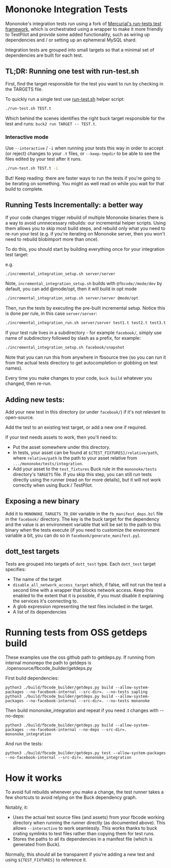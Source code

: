 # Mononoke Integration Tests

Mononoke's integration tests run using a fork of [Mercurial's run-tests test
framework](https://wiki.mercurial-scm.org/WritingTests), which is orchestrated
using a wrapper to make it more friendly to TestPilot and provide some added
functionality, such as wiring up dependencies and / or setting up an ephemeral
MySQL shard.

Integration tests are grouped into small targets so that a minimal set of
dependencies are built for each test.

## TL;DR: Running one test with run-test.sh

First, find the target responsible for the test you want to run by checking in
the TARGETS file.

To quickly run a single test use
[run-test.sh](https://www.internalfb.com/code/fbsource/fbcode/eden/mononoke/tests/integration/run-test.sh)
helper script:

```sh
./run-test.sh TEST.t
```

Which behind the scenes identifies the right buck target responsible for the
test and runs: ```buck2 run TARGET -- TEST.t```.

### Interactive mode

Use `--interactive` / `-i` when running your tests this way in order to accept (or reject)
changes to your `.t` files, or `--keep-tmpdir` to be able to see the files edited
by your test after it runs.

```sh
./run-test.sh TEST.t -i
```

But! Keep reading: there are faster ways to run the tests if you're going to be
iterating on something. You might as well read on while you wait for that build
to complete.


## Running Tests Incrementally: a better way

If your code changes trigger rebuild of multiple Mononoke binaries there is a way
to avoid unnnecessary rebuilds: our incremental helper scripts.
Using them allows you to skip most build steps, and rebuild only what you need to
re-run your test (e.g. if you're iterating on Mononoke server, then you won't
need to rebuild blobimport more than once).

To do this, you should start by building everything once for your integration
test target:

e.g.
```sh
./incremental_integration_setup.sh server/server
```

Note, `incremental_integration_setup.sh` builds with `@fbcode//mode/dev` by default,
you can add @mode/opt, then it will build in opt mode

```sh
./incremental_integration_setup.sh server/server @mode/opt
```

Then, run the tests by executing the pre-built incremental setup. Notice this
is done per rule, in this case `server/server`:

```sh
./incremental_integration_run.sh server/server test1.t test2.t test3.t
```

If your test rule lives in a subdirectory - for example `facebook/`, simply use name
of subdirectory followed by slash as a prefix, for example:

```sh
./incremental_integration_setup.sh facebook/snapshot
```

Note that you can run this from anywhere in fbsource tree (so you can
run it from the actual tests directory to get autocompletion or globbing on test
names).

Every time you make changes to your code, `buck build` whatever you changed,
then re-run.

## Adding new tests:

Add your new test in this directory (or under `facebook/`) if it's not relevant
to open-source.

Add the test to an existing test target, or add a new one if required.

If your test needs assets to work, then you'll need to:

- Put the asset somewhere under this directory.
- In tests, your asset can be found at `${TEST_FIXTURES}/relative/path`, where
  `relative/path` is the path to your asset relative from
  `.../mononoke/tests/integration`.
- Add your asset to the `test_fixtures` Buck rule in the `mononoke/tests` directory's
  `TARGETS` file. If you skip this step, you can still run tests directly using the runner
  (read on for more details), but it will not work correctly when using Buck / TestPilot.


## Exposing a new binary

Add it to `MONONOKE_TARGETS_TO_ENV` variable in the `fb_manifest_deps.bzl` file
in the `facebook/` directory. The key is the buck target for the dependency and
the value is an environment variable that will be set to the path to this
binary when the tests execute (if you need to customize the environment
variable a bit, you can do so in `facebook/generate_manifest.py`).

## dott_test targets
Tests are grouped into targets of `dott_test` type. Each `dott_test` target specifies:
- The name of the target
- `disable_all_network_access_target` which, if false, will not run the test a second time with a wrapper that blocks network access. Keep this enabled to the extent that it is possible, if you must disable it explaining the services it's connecting to.
- A glob expression representing the test files included in the target.
- A list of its dependencies

# Running tests from OSS getdeps build

These examples use the oss github path to getdeps.py.  If running from internal monorepo the path to getdeps is ./opensource/fbcode_builder/getdeps.py

First build dependencies:

```
python3 ./build/fbcode_builder/getdeps.py build --allow-system-packages --no-facebook-internal --src-dir=. --no-tests sapling
python3 ./build/fbcode_builder/getdeps.py build --allow-system-packages --no-facebook-internal --src-dir=. --no-tests mononoke
```

Then build mononoke_integration and repeat if you need .t changes with --no-deps:

```
python3 ./build/fbcode_builder/getdeps.py build --allow-system-packages --no-facebook-internal --no-deps --src-dir=. mononoke_integration
```

And run the tests:

```
python3 ./build/fbcode_builder/getdeps.py test --allow-system-packages --no-facebook-internal --src-dir=. mononoke_integration
```

# How it works

To avoid full rebuilds whenever you make a change, the test runner takes a few
shortcuts to avoid relying on the Buck dependency graph.

Notably, it:

- Uses the actual test source files (and assets) from your fbcode working
  directory when running the runner directly (as documented above). This allows
  `--interactive` to work seamlessly. This works thanks to buck crating symlinks
  to test files rather than copying them for test runs.
- Stores the paths to all its dependencies in a manifest file (which is
  generated from Buck).

Normally, this should all be transparent if you're adding a new test and using
`${TEST_FIXTURES}` to reference it.
